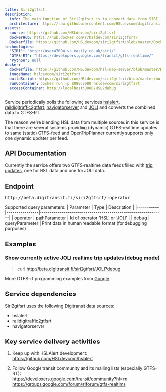 ```yaml
---
title: Siri2gtfsrt
description:
  info: The main function of Siri2gtfsrt is to convert data from SIRI (Service Interface for Real Time Information) format to GTFS-realtime format. In addition to this the service also blends in selected data from existing GTFS-realtime feeds.
  architecture: https://raw.githubusercontent.com/HSLdevcom/digitransit-site/master/pages/en/developers/siri2gtfsrt/architecture.xml
assets:
  source: https://github.com/HSLdevcom/siri2gtfsrt
  dockerHub: https://hub.docker.com/r/hsldevcom/siri2gtfsrt/
  Dockerfile: https://github.com/HSLdevcom/siri2gtfsrt/blob/master/Dockerfile
technologies:  
  "SIRI": "http://user47094.vs.easily.co.uk/siri/"
  "GTFS-RT": "https://developers.google.com/transit/gtfs-realtime/"
  "Python": null
docker:
  dockerfile: https://github.com/HSLdevcom/hsl-map-server/blob/master/Dockerfile
  imageName: hsldevcom/siri2gtfsrt
  buildScript: https://github.com/HSLdevcom/siri2gtfsrt/blob/master/build-docker-image.sh
  runContainer: docker run -p 8080:8080 hsldevcom/siri2gtfsrt
  accessContainer: http://localhost:8080/HSL?debug
---
```


Service periodically polls the following services [hslalert](../alerts-hsl-api/), [raildigitraffic2gtfsrt](../raildigitraffic2gtfsrt/), [navigatorserver](../navigatorserver/) and [JOLI](http://wiki.itsfactory.fi/index.php/Tampere_Public_Transport_SIRI_Interface_(Realtime_JSON_at_data.itsfactory.fi))
and converts the combined data to GTFS-RT.

The reason we're blending HSL data from multiple sources in this service is that there are several systems providing
(dynamic) GTFS-realtime updates to same (static) GTFS-feed and OpenTripPlanner currently supports only one dynamic
updater per feed.

## API Documentation
Currently the service offers two GTFS-realtime data feeds filled with [trip updates](https://developers.google.com/transit/gtfs-realtime/trip-updates),
one for HSL data and one for JOLI data.

## Endpoint
<pre>http://beta.digitransit.fi/siri2gtfsrt/:operator</pre>

Supported query parameters:
| Parameter | Type           | Description                                                  |
|-----------|----------------|--------------------------------------------------------------|
| operator  | pathParameter  | Id of operator 'HSL' or 'JOLI'                                              |
| debug     | queryParameter | Print data in human readable format (for debugging purposes) |

## Examples

### Show currently active JOLI realtime trip updates (debug mode)
> curl http://beta.digitransit.fi/siri2gtfsrt/JOLI?debug

More GTFS-rt programming examples from [Google](https://developers.google.com/transit/gtfs-realtime/code-samples).

## Service dependencies
Siri2gtfsrt uses the following Digitransit data sources:
 * hslalert
 * raildigitraffic2gtfsrt
 * navigatorserver

## Key service delivery activities
1. Keep up with HSLAlert development:<br/>
   https://github.com/HSLdevcom/hslalert

2. Follow Google transit community and its mailing lists (especially GTFS-RT):<br/>
   https://developers.google.com/transit/community?hl=en
   https://groups.google.com/forum/#!forum/gtfs-realtime
